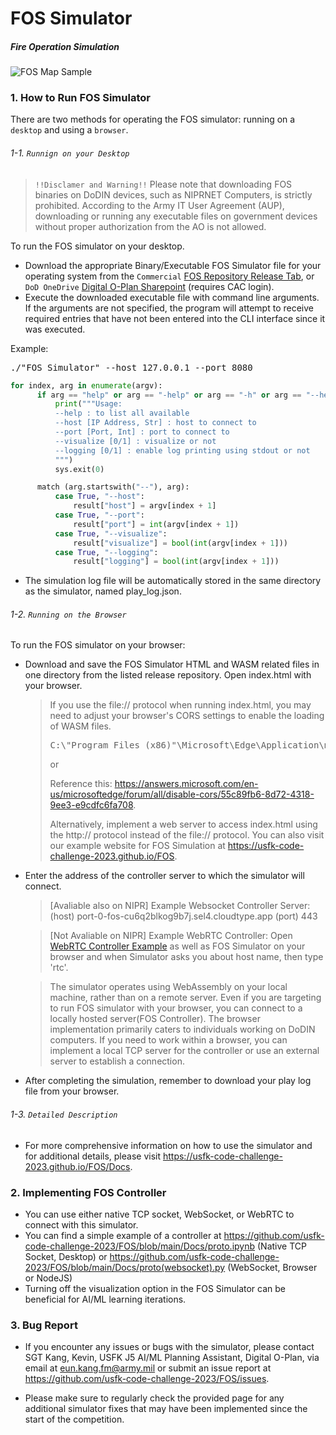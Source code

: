 # FOS Simulator
##### Fire Operation Simulation
![FOS Map Sample](./Docs/MapPreview.png)

### 1. How to Run FOS Simulator
There are two methods for operating the FOS simulator: running on a `desktop` and using a `browser`.
###### 1-1. `Runnign on your Desktop`
> `!!Disclamer and Warning!!` Please note that downloading FOS binaries on DoDIN devices, such as NIPRNET Computers, is strictly prohibited. According to the Army IT User Agreement (AUP), downloading or running any executable files on government devices without proper authorization from the AO is not allowed.

To run the FOS simulator on your desktop.

* Download the appropriate Binary/Executable FOS Simulator file for your operating system from the
`Commercial`
[FOS Repository Release Tab](https://github.com/usfk-code-challenge-2023/FOS/releases), or
`DoD OneDrive`
[Digital O-Plan Sharepoint](https://armyeitaas.sharepoint-mil.us/:f:/t/DigitalO-Plan/EnqjykZrxFJOiZWOVMpqIeEBrrfoFucv0IEQZlKifhW9vw?e=qY7U0h) (requires CAC login).
* Execute the downloaded executable file with command line arguments. If the arguments are not specified, the program will attempt to receive required entries that have not been entered into the CLI interface since it was executed.

Example:

  <pre>./"FOS Simulator" --host 127.0.0.1 --port 8080</pre>
  ```python
  for index, arg in enumerate(argv):
        if arg == "help" or arg == "-help" or arg == "-h" or arg == "--help":
            print("""Usage:
            --help : to list all available
            --host [IP Address, Str] : host to connect to
            --port [Port, Int] : port to connect to
            --visualize [0/1] : visualize or not
            --logging [0/1] : enable log printing using stdout or not
            """)
            sys.exit(0)

        match (arg.startswith("--"), arg):
            case True, "--host":
                result["host"] = argv[index + 1]
            case True, "--port":
                result["port"] = int(argv[index + 1])
            case True, "--visualize":
                result["visualize"] = bool(int(argv[index + 1]))
            case True, "--logging":
                result["logging"] = bool(int(argv[index + 1]))
  ```
* The simulation log file will be automatically stored in the same directory as the simulator, named play_log.json.

###### 1-2. `Running on the Browser`

To run the FOS simulator on your browser:
* Download and save the FOS Simulator HTML and WASM related files in one directory from the listed release repository. Open index.html with your browser.
  > If you use the file:// protocol when running index.html, you may need to adjust your browser's CORS settings to enable the loading of WASM files.
  > <pre>C:\"Program Files (x86)"\Microsoft\Edge\Application\msedge.exe --disable-web-security --user-data-dir="C:\Users\_YOUR_USER_NAME__\Desktop\FOSWEB"</pre>
  > or
  > 
  > Reference this: https://answers.microsoft.com/en-us/microsoftedge/forum/all/disable-cors/55c89fb6-8d72-4318-9ee3-e9cdfc6fa708.
  > 
  > Alternatively, implement a web server to access index.html using the http:// protocol instead of the file:// protocol. You can also visit our example website for FOS Simulation at https://usfk-code-challenge-2023.github.io/FOS.
  
* Enter the address of the controller server to which the simulator will connect.
  
  > [Avaliable also on NIPR] Example Websocket Controller Server: (host) port-0-fos-cu6q2blkog9b7j.sel4.cloudtype.app  (port) 443
  
  > [Not Avaliable on NIPR] Example WebRTC Controller: Open [WebRTC Controller Example](https://usfk-code-challenge-2023.github.io/FOS/rtc_controller.html) as well as FOS Simulator on your browser and when Simulator asks you about host name, then type 'rtc'.
  
  > The simulator operates using WebAssembly on your local machine, rather than on a remote server. Even if you are targeting to run FOS simulator with your browser, you can connect to a locally hosted server(FOS Controller). The browser implementation primarily caters to individuals working on DoDIN computers. If you need to work within a browser, you can implement a local TCP server for the controller or use an external server to establish a connection.

* After completing the simulation, remember to download your play log file from your browser.

###### 1-3. `Detailed Description`
* For more comprehensive information on how to use the simulator and for additional details, please visit https://usfk-code-challenge-2023.github.io/FOS/Docs.

### 2. Implementing FOS Controller
* You can use either native TCP socket, WebSocket, or WebRTC to connect with this simulator.
* You can find a simple example of a controller at https://github.com/usfk-code-challenge-2023/FOS/blob/main/Docs/proto.ipynb (Native TCP Socket, Desktop) or https://github.com/usfk-code-challenge-2023/FOS/blob/main/Docs/proto(websocket).py (WebSocket, Browser or NodeJS)
* Turning off the visualization option in the FOS Simulator can be beneficial for AI/ML learning iterations.

### 3. Bug Report
* If you encounter any issues or bugs with the simulator, please contact SGT Kang, Kevin, USFK J5 AI/ML Planning Assistant, Digital O-Plan, via email at eun.kang.fm@army.mil or submit an issue report at https://github.com/usfk-code-challenge-2023/FOS/issues.

* Please make sure to regularly check the provided page for any additional simulator fixes that may have been implemented since the start of the competition.
